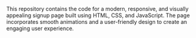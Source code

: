 This repository contains the code for a modern, responsive, and visually appealing signup page built using HTML, CSS, and JavaScript. The page incorporates smooth animations and a user-friendly design to create an engaging user experience.
